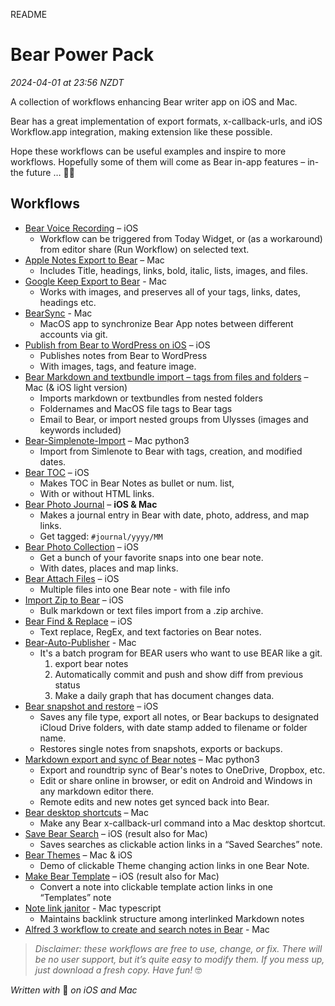 README
# Bear Power Pack
*2024-04-01 at 23:56 NZDT*

A collection of workflows enhancing Bear writer app on iOS and Mac.

Bear has a great implementation of export formats, x-callback-urls, and iOS Workflow.app integration, making extension like these possible.

Hope these workflows can be useful examples and inspire to more workflows. Hopefully some of them will come as Bear in-app features – in-the future …
🦁🤓

## Workflows

* [Bear Voice Recording](https://workflow.is/workflows/3a86e71a51a349dab32ccf4c8bed4208) – iOS
	* Workflow can be triggered from Today Widget, or (as a workaround) from editor share (Run Workflow) on selected text.
* [Apple Notes Export to Bear](https://github.com/sbusso/Bear-Power-Pack/blob/master/Apple%20Notes%20Export%20to%20Bear.md) – Mac
	* Includes Title, headings, links, bold, italic, lists, images, and files.
* [Google Keep Export to Bear](https://github.com/pelillian/Keep-to-Bear) - Mac
	* Works with images, and preserves all of your tags, links, dates, headings etc.
* [BearSync](https://github.com/d4rkd3v1l/BearSync) - Mac
	* MacOS app to synchronize Bear App notes between different accounts via git.
* [Publish from Bear to WordPress on iOS](https://github.com/sbusso/Bear-Power-Pack/blob/master/Publish%20from%20Bear%20to%20WordPress%20on%20iOS.md) – iOS
	* Publishes notes from Bear to WordPress
	* With images, tags, and feature image.
* [Bear Markdown and textbundle import – tags from files and folders](https://github.com/sbusso/Bear-Markdown-Export/blob/master/Bear%20Import.md) – Mac (& iOS light version)
	* Imports markdown or textbundles from nested folders
	* Foldernames and MacOS file tags to Bear tags
	* Email to Bear, or import nested groups from Ulysses (images and keywords included)
* [Bear-Simplenote-Import](https://github.com/sbusso/Bear-Simplenote-Import) – Mac python3
	* Import from Simlenote to Bear with tags, creation, and modified dates.
* [Bear TOC](https://github.com/sbusso/Bear-Power-Pack/blob/master/Bear%20TOC.md) – iOS
	* Makes TOC in Bear Notes as bullet or num. list,
	* With or without HTML links.
* [Bear Photo Journal](https://github.com/sbusso/Bear-Power-Pack/blob/master/Bear%20Photo%20Journal.md) – **iOS & Mac**
	* Makes a journal entry in Bear with date, photo, address, and map links.
	* Get tagged: `#journal/yyyy/MM`
* [Bear Photo Collection](https://github.com/sbusso/Bear-Power-Pack/blob/master/Bear%20Photo%20Collection.md) – iOS
	* Get a bunch of your favorite snaps into one bear note.
	* With dates, places and map links.
* [Bear Attach Files](https://github.com/sbusso/Bear-Power-Pack/blob/master/Bear%20Attach%20Files.md) – iOS
	* Multiple files into one Bear note - with file info
* [Import Zip to Bear](https://github.com/rovest/Bear-Power-Pack/blob/master/Import%20Zip%20to%20Bear.md) – iOS
	* Bulk markdown or text files import from a .zip archive.
* [Bear Find & Replace](https://github.com/sbusso/Bear-Power-Pack/blob/master/Bear%20Find%20%26%20Replace.md) – iOS
	* Text replace, RegEx, and text factories on Bear notes.
* [Bear-Auto-Publisher](https://github.com/HibikeQuantum/Bear-Auto-Publisher) - Mac
	* It's a batch program for BEAR users who want to use BEAR like a git. 
		1. export bear notes 
		2. Automatically commit and push and show diff from previous status 
		2. Make a daily graph that has document changes data.
* [Bear snapshot and restore](https://github.com/sbusso/Bear-Power-Pack/blob/master/Bear%20snapshot%20and%20restore.md) – iOS
	* Saves any file type, export all notes, or Bear backups to designated iCloud Drive folders, with date stamp added to filename or folder name.
	* Restores single notes from snapshots, exports or backups.
* [Markdown export and sync of Bear notes](https://github.com/sbusso/Bear-Markdown-Export) – Mac python3
	* Export and roundtrip sync of Bear's notes to OneDrive, Dropbox, etc.
	* Edit or share online in browser, or edit on Android and Windows in any markdown editor there.
	* Remote edits and new notes get synced back into Bear.
* [Bear desktop shortcuts](https://github.com/sbusso/Bear-Power-Pack/blob/master/Bear%20desktop%20shortcuts.md) – Mac
	* Make any Bear x-callback-url command into a Mac desktop shortcut.
* [Save Bear Search](https://github.com/sbusso/Bear-Power-Pack/blob/master/Save%20Bear%20Search.md) – iOS (result also for Mac)
	* Saves searches as clickable action links in a “Saved Searches” note.
* [Bear Themes](https://github.com/sbusso/Bear-Power-Pack/blob/master/Bear%20Themes.md) – Mac & iOS
	* Demo of clickable Theme changing action links in one Bear Note.
* [Make Bear Template](https://github.com/sbusso/Bear-Power-Pack/blob/master/Make%20Bear%20Template.md) – iOS (result also for Mac)
	* Convert a note into clickable template action links in one “Templates” note
* [Note link janitor](https://github.com/andymatuschak/note-link-janitor) - Mac typescript
	* Maintains backlink structure among interlinked Markdown notes
* [Alfred 3 workflow to create and search notes in Bear](https://github.com/chrisbro/alfred-bear) - Mac


> *Disclaimer: these workflows are free to use, change, or fix.*
> *There will be no user support, but it’s quite easy to modify them.*
> *If you mess up, just download a fresh copy. Have fun!* 🤓

*Written with* 🐻 *on iOS and Mac*
